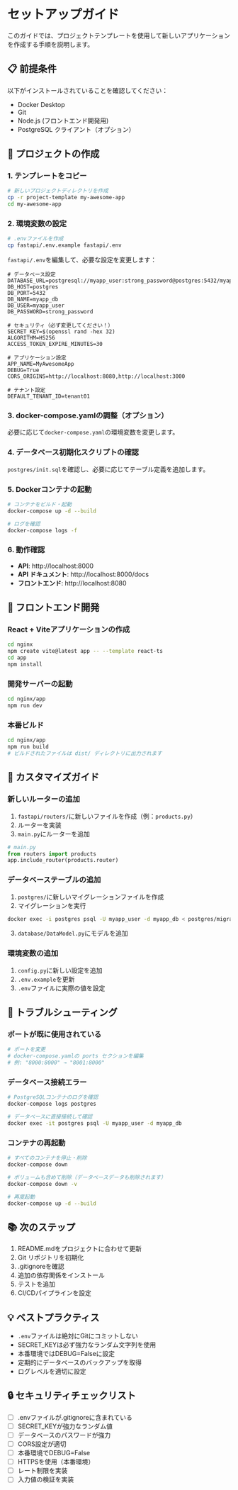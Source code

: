 # セットアップガイド

このガイドでは、プロジェクトテンプレートを使用して新しいアプリケーションを作成する手順を説明します。

## 📋 前提条件

以下がインストールされていることを確認してください：

- Docker Desktop
- Git
- Node.js (フロントエンド開発用)
- PostgreSQL クライアント（オプション）

## 🚀 プロジェクトの作成

### 1. テンプレートをコピー

```bash
# 新しいプロジェクトディレクトリを作成
cp -r project-template my-awesome-app
cd my-awesome-app
```

### 2. 環境変数の設定

```bash
# .envファイルを作成
cp fastapi/.env.example fastapi/.env
```

`fastapi/.env`を編集して、必要な設定を変更します：

```env
# データベース設定
DATABASE_URL=postgresql://myapp_user:strong_password@postgres:5432/myapp_db
DB_HOST=postgres
DB_PORT=5432
DB_NAME=myapp_db
DB_USER=myapp_user
DB_PASSWORD=strong_password

# セキュリティ（必ず変更してください！）
SECRET_KEY=$(openssl rand -hex 32)
ALGORITHM=HS256
ACCESS_TOKEN_EXPIRE_MINUTES=30

# アプリケーション設定
APP_NAME=MyAwesomeApp
DEBUG=True
CORS_ORIGINS=http://localhost:8080,http://localhost:3000

# テナント設定
DEFAULT_TENANT_ID=tenant01
```

### 3. docker-compose.yamlの調整（オプション）

必要に応じて`docker-compose.yaml`の環境変数を変更します。

### 4. データベース初期化スクリプトの確認

`postgres/init.sql`を確認し、必要に応じてテーブル定義を追加します。

### 5. Dockerコンテナの起動

```bash
# コンテナをビルド・起動
docker-compose up -d --build

# ログを確認
docker-compose logs -f
```

### 6. 動作確認

- **API**: http://localhost:8000
- **API ドキュメント**: http://localhost:8000/docs
- **フロントエンド**: http://localhost:8080

## 🔧 フロントエンド開発

### React + Viteアプリケーションの作成

```bash
cd nginx
npm create vite@latest app -- --template react-ts
cd app
npm install
```

### 開発サーバーの起動

```bash
cd nginx/app
npm run dev
```

### 本番ビルド

```bash
cd nginx/app
npm run build
# ビルドされたファイルは dist/ ディレクトリに出力されます
```

## 📝 カスタマイズガイド

### 新しいルーターの追加

1. `fastapi/routers/`に新しいファイルを作成（例：`products.py`）
2. ルーターを実装
3. `main.py`にルーターを追加

```python
# main.py
from routers import products
app.include_router(products.router)
```

### データベーステーブルの追加

1. `postgres/`に新しいマイグレーションファイルを作成
2. マイグレーションを実行

```bash
docker exec -i postgres psql -U myapp_user -d myapp_db < postgres/migration_xxx.sql
```

3. `database/DataModel.py`にモデルを追加

### 環境変数の追加

1. `config.py`に新しい設定を追加
2. `.env.example`を更新
3. `.env`ファイルに実際の値を設定

## 🐛 トラブルシューティング

### ポートが既に使用されている

```bash
# ポートを変更
# docker-compose.yamlの ports セクションを編集
# 例: "8000:8000" → "8001:8000"
```

### データベース接続エラー

```bash
# PostgreSQLコンテナのログを確認
docker-compose logs postgres

# データベースに直接接続して確認
docker exec -it postgres psql -U myapp_user -d myapp_db
```

### コンテナの再起動

```bash
# すべてのコンテナを停止・削除
docker-compose down

# ボリュームも含めて削除（データベースデータも削除されます）
docker-compose down -v

# 再度起動
docker-compose up -d --build
```

## 📚 次のステップ

1. README.mdをプロジェクトに合わせて更新
2. Git リポジトリを初期化
3. .gitignoreを確認
4. 追加の依存関係をインストール
5. テストを追加
6. CI/CDパイプラインを設定

## 💡 ベストプラクティス

- `.env`ファイルは絶対にGitにコミットしない
- SECRET_KEYは必ず強力なランダム文字列を使用
- 本番環境ではDEBUG=Falseに設定
- 定期的にデータベースのバックアップを取得
- ログレベルを適切に設定

## 🔒 セキュリティチェックリスト

- [ ] .envファイルが.gitignoreに含まれている
- [ ] SECRET_KEYが強力なランダム値
- [ ] データベースのパスワードが強力
- [ ] CORS設定が適切
- [ ] 本番環境でDEBUG=False
- [ ] HTTPSを使用（本番環境）
- [ ] レート制限を実装
- [ ] 入力値の検証を実装
